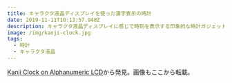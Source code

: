 ```yaml
---
title: キャラクタ液晶ディスプレイを使った漢字表示の時計
date: 2019-11-11T10:13:57.948Z
description: キャラクタ液晶ディスプレイに感じで時刻を表示する印象的な時計ガジェットの作例を紹介します。
image: /img/kanji-clock.jpg
tags:
  - 時計
  - キャラクタ液晶
---
```

[Kanji Clock on Alphanumeric LCD](https://hackaday.io/project/12207-kanji-clock-on-alphanumeric-lcd)から発見。画像もここから転載。
